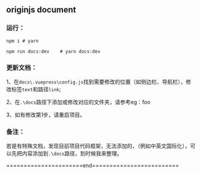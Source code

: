 ## originjs document

### 运行：

```shell
npm i # yarn

npm run docs:dev    # yarn docs:dev
```

### 更新文档：

1、在`docs\.vuepress\config.js`找到需要修改的位置（如侧边栏、导航栏），修改标签`text`和路径`link`;

2、在`.\docs`路径下添加或修改对应的文件夹，请参考eg：foo

3、如有修改第1步，请重启项目。

### 备注：

若是有特殊文档，发现目前项目代码框架，无法添加的，（例如中英文国际化），可以先把内容添加到`.\docs`路径，到时候我来整理。







======================end=========================

